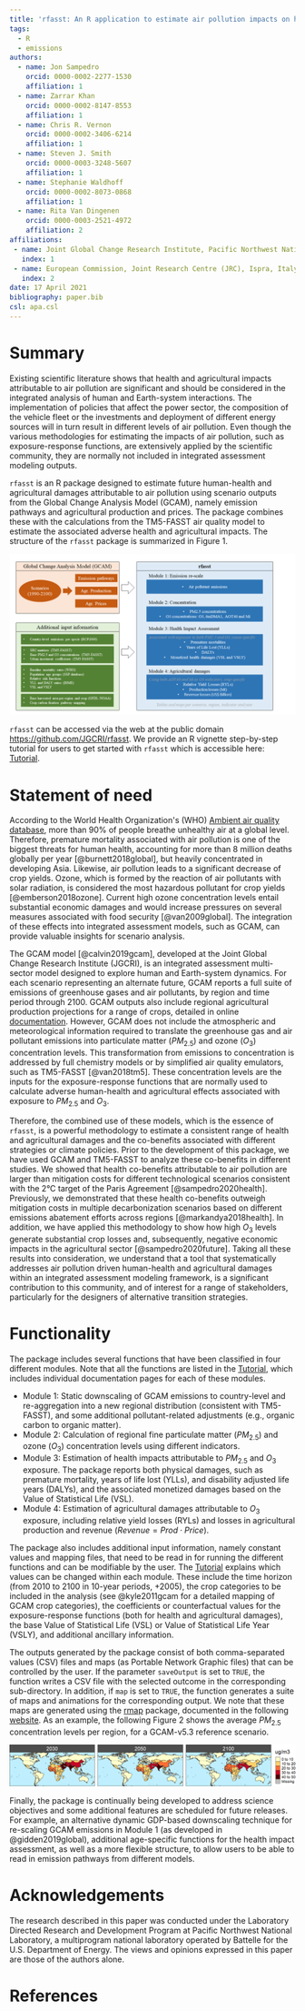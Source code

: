 ```yaml
---
title: 'rfasst: An R application to estimate air pollution impacts on health and agriculture'
tags:
  - R
  - emissions
authors:
  - name: Jon Sampedro
    orcid: 0000-0002-2277-1530
    affiliation: 1
  - name: Zarrar Khan
    orcid: 0000-0002-8147-8553
    affiliation: 1
  - name: Chris R. Vernon
    orcid: 0000-0002-3406-6214
    affiliation: 1  
  - name: Steven J. Smith
    orcid: 0000-0003-3248-5607
    affiliation: 1
  - name: Stephanie Waldhoff
    orcid: 0000-0002-8073-0868
    affiliation: 1
  - name: Rita Van Dingenen
    orcid: 0000-0003-2521-4972
    affiliation: 2
affiliations:
 - name: Joint Global Change Research Institute, Pacific Northwest National Laboratory, College Park, MD, USA
   index: 1
 - name: European Commission, Joint Research Centre (JRC), Ispra, Italy
   index: 2
date: 17 April 2021
bibliography: paper.bib
csl: apa.csl
---
```

# Summary
Existing scientific literature shows that health and agricultural impacts attributable to air pollution are significant and should be considered in the integrated analysis of human and Earth-system interactions.
The implementation of policies that affect the power sector, the composition of the vehicle fleet or the investments and deployment of different energy sources will in turn result in different levels of air pollution. 
Even though the various methodologies for estimating the impacts of air pollution, such as exposure-response functions, are extensively applied by the scientific community, 
they are normally not included in integrated assessment modeling outputs.

`rfasst` is an R package designed to estimate future human-health and agricultural damages attributable to air pollution using scenario outputs from the Global Change Analysis Model (GCAM), namely emission pathways and agricultural production and prices. 
The package combines these with the calculations from the TM5-FASST air quality model to estimate the associated adverse health and agricultural impacts. 
The structure of the `rfasst` package is summarized in Figure 1.

![Structure of the `rfasst` package](figure_rfasst.png)

`rfasst` can be accessed via the web at the public domain https://github.com/JGCRI/rfasst. We provide an R vignette step-by-step tutorial for users to get started with `rfasst` which is accessible here: [Tutorial](https://jgcri.github.io/rfasst/).


# Statement of need

According to the World Health Organization's (WHO) [Ambient air quality database](https://www.who.int/phe/health_topics/outdoorair/databases/cities/en/), more than 90% of people breathe unhealthy air at a global level.
Therefore, premature mortality associated with air pollution is one of the biggest threats for human health, accounting for more than 8 million deaths globally per year [@burnett2018global], but heavily concentrated in developing Asia.
Likewise, air pollution leads to a significant decrease of crop yields. 
Ozone, which is formed by the reaction of air pollutants with solar radiation, is considered the most hazardous pollutant for crop yields [@emberson2018ozone]. 
Current high ozone concentration levels entail substantial economic damages and would increase pressures on several measures associated with food security [@van2009global]. 
The integration of these effects into integrated assessment models, such as GCAM, can provide valuable insights for scenario analysis.

The GCAM model [@calvin2019gcam], developed at the Joint Global Change Research Institute (JGCRI), is an integrated assessment multi-sector model designed to explore human and Earth-system dynamics. 
For each scenario representing an alternate future, GCAM reports a full suite of emissions of greenhouse gases and air pollutants, by region and time period through 2100. 
GCAM outputs also include regional agricultural production projections for a range of crops, detailed in online [documentation](https://github.com/JGCRI/gcam-doc/blob/gh-pages/aglu.md). However, GCAM does not include the atmospheric 
and meteorological information required to translate the greenhouse gas and air pollutant emissions into particulate matter ($PM_{2.5}$) and ozone ($O_{3}$) concentration levels. 
This transformation from emissions to concentration is addressed by full chemistry models or by simplified air quality emulators, such as TM5-FASST [@van2018tm5].
These concentration levels are the inputs for the exposure-response functions that are normally used to calculate adverse human-health and agricultural effects associated with exposure to $PM_{2.5}$ and $O_{3}$.  

Therefore, the combined use of these models, which is the essence of `rfasst`, is a powerful methodology to estimate a consistent range of health and agricultural damages and the co-benefits associated with different strategies or climate policies.
Prior to the development of this package, we have used GCAM and TM5-FASST to analyze these co-benefits in different studies. We showed that health co-benefits attributable to air pollution are larger than mitigation costs 
for different technological scenarios consistent with the 2°C target of the Paris Agreement [@sampedro2020health]. 
Previously, we demonstrated that these health co-benefits outweigh mitigation costs in multiple decarbonization scenarios based on different emissions abatement efforts across regions [@markandya2018health]. 
In addition, we have applied this methodology to show how high $O_{3}$ levels generate substantial crop losses and, subsequently, negative economic impacts in the agricultural sector [@sampedro2020future].
Taking all these results into consideration, we understand that a tool that systematically addresses air pollution driven human-health and agricultural damages within an integrated assessment modeling framework, 
is a significant contribution to this community, and of interest for a range of stakeholders, particularly for the designers of alternative transition strategies. 



# Functionality
The package includes several functions that have been classified in four different modules. 
Note that all the functions are listed in the [Tutorial](https://jgcri.github.io/rfasst/), which includes individual documentation pages for each of these modules.

+ Module 1: Static downscaling of GCAM emissions to country-level and re-aggregation into a new regional distribution (consistent with TM5-FASST), and some additional pollutant-related adjustments (e.g., organic carbon to organic matter).
+ Module 2: Calculation of regional fine particulate matter ($PM_{2.5}$) and ozone ($O_{3}$) concentration levels using different indicators.
+ Module 3: Estimation of health impacts attributable to $PM_{2.5}$ and $O_{3}$ exposure. The package reports both physical damages, such as premature mortality, years of life lost (YLLs), and disability adjusted life years (DALYs),
and the associated monetized damages based on the Value of Statistical Life (VSL).
+ Module 4: Estimation of agricultural damages attributable to $O_{3}$ exposure, including relative yield losses (RYLs) and losses in agricultural production and revenue ($Revenue=Prod \cdot Price$).

The package also includes additional input information, namely constant values and mapping files, that need to be read in for running the different functions and can be modifiable by the user.
The [Tutorial](https://jgcri.github.io/rfasst/) explains which values can be changed within each module. These include the time horizon (from 2010 to 2100 in 10-year periods, +2005), 
the crop categories to be included in the analysis (see @kyle2011gcam for a detailed mapping of GCAM crop categories), the coefficients or counterfactual values for the exposure-response functions (both for health and agricultural damages),
the base Value of Statistical Life (VSL) or Value of Statistical Life Year (VSLY), and additional ancillary information.

The outputs generated by the package consist of both comma-separated values (CSV) files and maps (as Portable Network Graphic files) that can be controlled by the user. If the parameter `saveOutput` is set to `TRUE`, the function writes a CSV file with the selected outcome in the corresponding sub-directory. 
In addition, if `map` is set to `TRUE`, the function generates a suite of maps and animations for the corresponding output. We note that these maps are generated using the [rmap](https://github.com/JGCRI/rmap) package, documented in the following [website](jgcri.github.io/rmap/).
As an example, the following Figure 2 shows the average $PM_{2.5}$ concentration levels per region, for a GCAM-v5.3 reference scenario.


![$PM_{2.5}$ concentration per country and period in a reference scenario (ug/m3)](figure_conc.png)


Finally, the package is continually being developed to address science objectives and some additional features are scheduled for future releases. For example, an alternative dynamic GDP-based downscaling technique
for re-scaling GCAM emissions in Module 1 (as developed in @gidden2019global), additional age-specific functions for the health impact assessment, as well as a more flexible structure, to allow users to be able to read in emission pathways from different models. 


# Acknowledgements
The research described in this paper was conducted under the Laboratory Directed Research and Development Program at Pacific Northwest National Laboratory, a multiprogram national laboratory operated by Battelle for the U.S. Department of Energy. 
The views and opinions expressed in this paper are those of the authors alone.

# References
